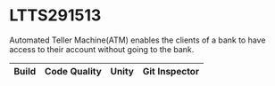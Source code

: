 # LTTS291513

Automated Teller Machine(ATM) enables the clients of a bank to have access to their account without going to the bank.

Build | Code Quality | Unity | Git Inspector
------|--------------|-------|--------------|
